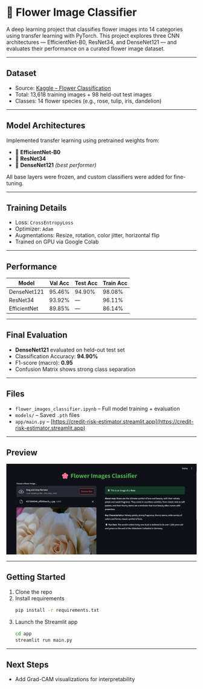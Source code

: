 # 🌼 Flower Image Classifier

A deep learning project that classifies flower images into 14 categories using transfer learning with PyTorch. This project explores three CNN architectures — EfficientNet-B0, ResNet34, and DenseNet121 — and evaluates their performance on a curated flower image dataset.

---

## Dataset

- Source: [Kaggle – Flower Classification](https://www.kaggle.com/datasets/marquis03/flower-classification)
- Total: 13,618 training images + 98 held-out test images
- Classes: 14 flower species (e.g., rose, tulip, iris, dandelion)

---

## Model Architectures

Implemented transfer learning using pretrained weights from:
- 🔸 **EfficientNet-B0**
- 🔹 **ResNet34**
- 🔸 **DenseNet121** *(best performer)*

All base layers were frozen, and custom classifiers were added for fine-tuning.

---

## Training Details

- Loss: `CrossEntropyLoss`
- Optimizer: `Adam`
- Augmentations: Resize, rotation, color jitter, horizontal flip
- Trained on GPU via Google Colab

---

## Performance

| Model        | Val Acc | Test Acc | Train Acc |
|--------------|---------|----------|-----------|
| DenseNet121  | 95.46%  | 94.90%   | 98.08%    |
| ResNet34     | 93.92%  | —        | 96.11%    |
| EfficientNet | 89.85%  | —        | 86.14%    |

---

## Final Evaluation

- **DenseNet121** evaluated on held-out test set
- Classification Accuracy: **94.90%**
- F1-score (macro): **0.95**
- Confusion Matrix shows strong class separation

---

## Files

- `flower_images_classifier.ipynb` – Full model training + evaluation
- `models/` – Saved `.pth` files
- `app/main.py` – [https://credit-risk-estimator.streamlit.app](https://credit-risk-estimator.streamlit.app)

---

## Preview

![App Screenshot](app/flower_classifier_app.png)

---
## Getting Started

1. Clone the repo
2. Install requirements  
   ```bash
   pip install -r requirements.txt
   ```
3. Launch the Streamlit app
    ```bash
    cd app
    streamlit run main.py
    ```
---
## Next Steps

- Add Grad-CAM visualizations for interpretability
